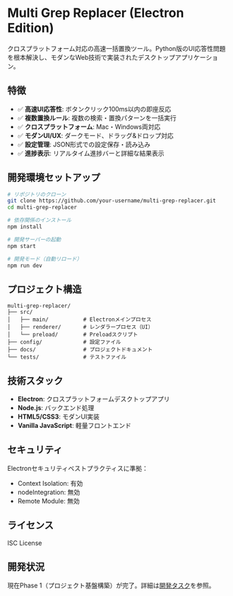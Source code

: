 # Multi Grep Replacer (Electron Edition)

クロスプラットフォーム対応の高速一括置換ツール。Python版のUI応答性問題を根本解決し、モダンなWeb技術で実装されたデスクトップアプリケーション。

## 特徴

- ✅ **高速UI応答性**: ボタンクリック100ms以内の即座反応
- ✅ **複数置換ルール**: 複数の検索・置換パターンを一括実行
- ✅ **クロスプラットフォーム**: Mac・Windows両対応
- ✅ **モダンUI/UX**: ダークモード、ドラッグ&ドロップ対応
- ✅ **設定管理**: JSON形式での設定保存・読み込み
- ✅ **進捗表示**: リアルタイム進捗バーと詳細な結果表示

## 開発環境セットアップ

```bash
# リポジトリのクローン
git clone https://github.com/your-username/multi-grep-replacer.git
cd multi-grep-replacer

# 依存関係のインストール
npm install

# 開発サーバーの起動
npm start

# 開発モード（自動リロード）
npm run dev
```

## プロジェクト構造

```
multi-grep-replacer/
├── src/
│   ├── main/           # Electronメインプロセス
│   ├── renderer/       # レンダラープロセス（UI）
│   └── preload/        # Preloadスクリプト
├── config/             # 設定ファイル
├── docs/               # プロジェクトドキュメント
└── tests/              # テストファイル
```

## 技術スタック

- **Electron**: クロスプラットフォームデスクトップアプリ
- **Node.js**: バックエンド処理
- **HTML5/CSS3**: モダンUI実装
- **Vanilla JavaScript**: 軽量フロントエンド

## セキュリティ

Electronセキュリティベストプラクティスに準拠：
- Context Isolation: 有効
- nodeIntegration: 無効
- Remote Module: 無効

## ライセンス

ISC License

## 開発状況

現在Phase 1（プロジェクト基盤構築）が完了。詳細は[開発タスク](docs/3_tasks.md)を参照。